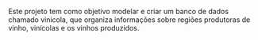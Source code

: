Este projeto tem como objetivo modelar e criar um banco de dados chamado vinicola, que organiza informações sobre regiões produtoras de vinho, vinícolas e os vinhos produzidos.
